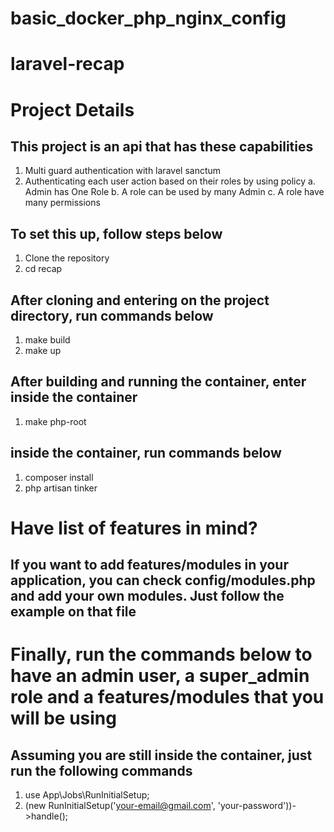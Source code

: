 # basic_docker_php_nginx_config

# laravel-recap

# Project Details

## This project is an api that has these capabilities

1. Multi guard authentication with laravel sanctum
2. Authenticating each user action based on their roles by using policy
   a. Admin has One Role
   b. A role can be used by many Admin
   c. A role have many permissions

## To set this up, follow steps below

1. Clone the repository
2. cd recap

## After cloning and entering on the project directory, run commands below

1. make build
2. make up

## After building and running the container, enter inside the container

1. make php-root

## inside the container, run commands below

1. composer install
2. php artisan tinker

# Have list of features in mind?

## If you want to add features/modules in your application, you can check config/modules.php and add your own modules. Just follow the example on that file

# Finally, run the commands below to have an admin user, a super_admin role and a features/modules that you will be using

## Assuming you are still inside the container, just run the following commands

1. use App\Jobs\RunInitialSetup;
2. (new RunInitialSetup('your-email@gmail.com', 'your-password'))->handle();
